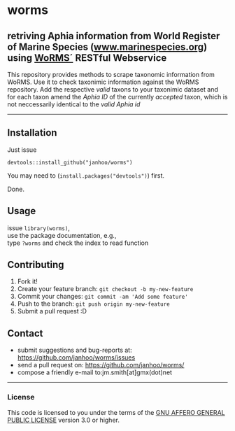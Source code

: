# worms
## retriving Aphia information from World Register of Marine Species (www.marinespecies.org) using [WoRMS´](http://www.marinespecies.org) RESTful Webservice


This repository provides methods to scrape taxonomic information from 
WoRMS. 
Use it to check taxonimic information against the WoRMS repository.
Add the respective *valid* taxons to your taxonimic dataset and for each taxon amend the *Aphia ID* of the currently  *accepted* taxon, which is not neccessarily identical to the *valid Aphia id*


----

## Installation

Just issue
```
devtools::install_github("janhoo/worms")
```
You may need to (`install.packages("devtools")`) first.

Done.

## Usage
issue `library(worms)`,  <br />
use the package documentation, e.g.,  <br />
type `?worms` and check the index to read function  <br />

## Contributing
1. Fork it!
2. Create your feature branch: `git checkout -b my-new-feature`
3. Commit your changes: `git commit -am 'Add some feature'`
4. Push to the branch: `git push origin my-new-feature`
5. Submit a pull request :D

## Contact
* submit suggestions and bug-reports at: https://github.com/janhoo/worms/issues
* send a pull request on: https://github.com/janhoo/worms/
* compose a friendly e-mail to:jm.smith[at]gmx(dot)net

----

### License

This code is licensed to you under the terms of the [GNU AFFERO GENERAL PUBLIC LICENSE](http://choosealicense.com/licenses/agpl-3.0/) version 3.0 or higher.

